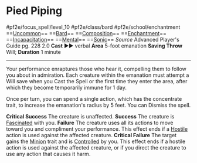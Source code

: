 # Pied Piping
#pf2e/focus_spell/level_10 #pf2e/class/bard #pf2e/school/enchantment 
==[Uncommon](Uncommon.md)== ==[Bard](Bard.md)== ==[Composition](Composition.md)== ==[Enchantment](Enchantment.md)== ==[Incapacitation](Incapacitation.md)== ==[Mental](Mental.md)== ==[Sonic](Sonic.md)==
*Source* Advanced Player's Guide pg. 228 2.0
**Cast** ►► verbal
**Area** 5-foot emanation
**Saving Throw** Will; **Duration** 1 minute

---
Your performance enraptures those who hear it, compelling them to follow you about in admiration. Each creature within the emanation must attempt a Will save when you Cast the Spell or the first time they enter the area, after which they become temporarily immune for 1 day.

Once per turn, you can spend a single action, which has the concentrate trait, to increase the emanation's radius by 5 feet. You can Dismiss the spell.

**Critical Success** The creature is unaffected.
**Success** The creature is [Fascinated](Fascinated.md) with you.
**Failure** The creature uses all its actions to move toward you and compliment your performance. This effect ends if a [Hostile](Hostile.md) action is used against the affected creature.
**Critical Failure** The target gains the [Minion](Minion.md) trait and is [Controlled](Controlled.md) by you. This effect ends if a hostile action is used against the affected creature, or if you direct the creature to use any action that causes it harm.